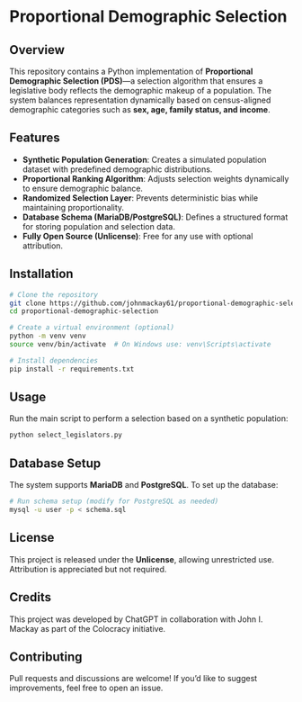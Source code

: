# Proportional Demographic Selection

## Overview
This repository contains a Python implementation of **Proportional Demographic Selection (PDS)**—a selection algorithm that ensures a legislative body reflects the demographic makeup of a population. The system balances representation dynamically based on census-aligned demographic categories such as **sex, age, family status, and income**.

## Features
- **Synthetic Population Generation**: Creates a simulated population dataset with predefined demographic distributions.
- **Proportional Ranking Algorithm**: Adjusts selection weights dynamically to ensure demographic balance.
- **Randomized Selection Layer**: Prevents deterministic bias while maintaining proportionality.
- **Database Schema (MariaDB/PostgreSQL)**: Defines a structured format for storing population and selection data.
- **Fully Open Source (Unlicense)**: Free for any use with optional attribution.

## Installation
```sh
# Clone the repository
git clone https://github.com/johnmackay61/proportional-demographic-selection.git
cd proportional-demographic-selection

# Create a virtual environment (optional)
python -m venv venv
source venv/bin/activate  # On Windows use: venv\Scripts\activate

# Install dependencies
pip install -r requirements.txt
```

## Usage
Run the main script to perform a selection based on a synthetic population:
```sh
python select_legislators.py
```

## Database Setup
The system supports **MariaDB** and **PostgreSQL**. To set up the database:
```sh
# Run schema setup (modify for PostgreSQL as needed)
mysql -u user -p < schema.sql
```

## License
This project is released under the **Unlicense**, allowing unrestricted use. Attribution is appreciated but not required.

## Credits
This project was developed by ChatGPT in collaboration with John I. Mackay as part of the Colocracy initiative.

## Contributing
Pull requests and discussions are welcome! If you’d like to suggest improvements, feel free to open an issue.
